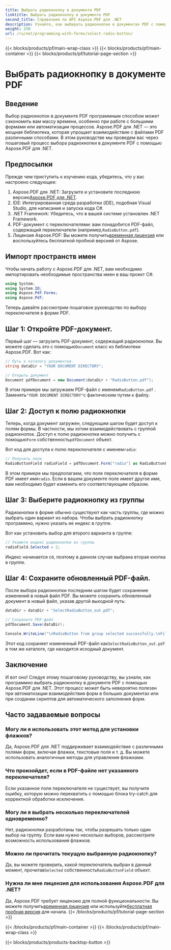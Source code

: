 ```yaml
---
title: Выбрать радиокнопку в документе PDF
linktitle: Выбрать радиокнопку в документе PDF
second_title: Справочник по API Aspose.PDF для .NET
description: Узнайте, как выбирать радиокнопки в документах PDF с помощью Aspose.PDF для .NET с помощью этого пошагового руководства. Автоматизируйте взаимодействие с формами легко.
weight: 250
url: /ru/net/programming-with-forms/select-radio-button/
---
```


{{< blocks/products/pf/main-wrap-class >}}
{{< blocks/products/pf/main-container >}}
{{< blocks/products/pf/tutorial-page-section >}}

# Выбрать радиокнопку в документе PDF

## Введение

Выбор радиокнопок в документе PDF программным способом может сэкономить вам массу времени, особенно при работе с большими формами или автоматизации процессов. Aspose.PDF для .NET — это мощная библиотека, которая упрощает взаимодействие с файлами PDF различными способами. В этом руководстве мы проведем вас через пошаговый процесс выбора радиокнопки в документе PDF с помощью Aspose.PDF для .NET. 

## Предпосылки

Прежде чем приступить к изучению кода, убедитесь, что у вас настроено следующее:

1.  Aspose.PDF для .NET: Загрузите и установите последнюю версию[Aspose.PDF для .NET](https://releases.aspose.com/pdf/net/).
2. IDE: Интегрированная среда разработки (IDE), подобная Visual Studio, для написания и запуска кода C#.
3. .NET Framework: Убедитесь, что в вашей системе установлен .NET Framework.
4.  PDF-документ с переключателями: вам понадобится PDF-файл, содержащий переключатели (например,`RadioButton.pdf`).
5.  Лицензия Aspose.PDF: Вы можете получить[временная лицензия](https://purchase.aspose.com/temporary-license/) или воспользуйтесь бесплатной пробной версией от Aspose.

## Импорт пространств имен

Чтобы начать работу с Aspose.PDF для .NET, вам необходимо импортировать необходимые пространства имен в ваш проект C#:

```csharp
using System;
using System.IO;
using Aspose.Pdf.Forms;
using Aspose.Pdf;
```

Теперь давайте рассмотрим пошаговое руководство по выбору переключателя в форме PDF.

## Шаг 1: Откройте PDF-документ.

 Первый шаг — загрузить PDF-документ, содержащий радиокнопки. Вы можете сделать это с помощью`Document` класс из библиотеки Aspose.PDF. Вот как:

```csharp
// Путь к каталогу документов.
string dataDir = "YOUR DOCUMENT DIRECTORY";

// Открыть документ
Document pdfDocument = new Document(dataDir + "RadioButton.pdf");
```

 В этом примере мы загружаем PDF-файл с именем`RadioButton.pdf` . Заменять`"YOUR DOCUMENT DIRECTORY"`с фактическим путем к файлу.

## Шаг 2: Доступ к полю радиокнопки

 Теперь, когда документ загружен, следующим шагом будет доступ к полям формы. В частности, мы хотим взаимодействовать с группой радиокнопок. Доступ к полю радиокнопки можно получить с помощью`Form` собственность`pdfDocument` объект.

 Вот код для доступа к полю переключателя с именем`radio`:

```csharp
// Получить поле
RadioButtonField radioField = pdfDocument.Form["radio"] as RadioButtonField;
```

 В этом примере мы предполагаем, что поле переключателя в форме PDF имеет имя`radio`. Если в вашем документе поле имеет другое имя, вам необходимо будет изменить его соответствующим образом.

## Шаг 3: Выберите радиокнопку из группы

Радиокнопки в форме обычно существуют как часть группы, где можно выбрать один вариант из набора. Чтобы выбрать радиокнопку программно, нужно указать ее индекс в группе. 

Вот как установить выбор для второго варианта в группе:

```csharp
// Укажите индекс радиокнопки из группы
radioField.Selected = 2;
```

 Индекс начинается с`0`, поэтому в данном случае выбрана вторая кнопка в группе.

## Шаг 4: Сохраните обновленный PDF-файл.

После выбора радиокнопки последним шагом будет сохранение изменений в новый файл PDF. Вы можете сохранить обновленный документ в новый файл, указав другой выходной путь:

```csharp
dataDir = dataDir + "SelectRadioButton_out.pdf";

// Сохраните PDF-файл
pdfDocument.Save(dataDir);

Console.WriteLine("\nRadioButton from group selected successfully.\nFile saved at " + dataDir);
```

 Этот код сохраняет измененный PDF-файл как`SelectRadioButton_out.pdf` в том же каталоге, где находится исходный документ.

## Заключение

И вот оно! Следуя этому пошаговому руководству, вы узнали, как программно выбрать радиокнопку в документе PDF с помощью Aspose.PDF для .NET. Этот процесс может быть невероятно полезен при автоматизации взаимодействия форм в больших документах или при создании скриптов для автоматического заполнения форм.

## Часто задаваемые вопросы

### Могу ли я использовать этот метод для установки флажков?  
Да, Aspose.PDF для .NET поддерживает взаимодействие с различными полями форм, включая флажки, текстовые поля и т. д. Вы можете использовать аналогичные методы для управления флажками.

### Что произойдет, если в PDF-файле нет указанного переключателя?  
Если указанное поле переключателя не существует, вы получите ошибку, которую можно перехватить с помощью блока try-catch для корректной обработки исключения.

### Могу ли я выбрать несколько переключателей одновременно?  
Нет, радиокнопки разработаны так, чтобы разрешать только один выбор на группу. Если вам нужно несколько выборов, рассмотрите возможность использования флажков.

### Можно ли прочитать текущую выбранную радиокнопку?  
 Да, вы можете проверить, какой переключатель выбран в данный момент, прочитав`Selected` собственность`RadioButtonField` объект.

### Нужна ли мне лицензия для использования Aspose.PDF для .NET?  
 Да, Aspose.PDF требует лицензию для полной функциональности. Вы можете получить[временная лицензия](https://purchase.aspose.com/temporary-license/) или используйте[бесплатная пробная версия](https://releases.aspose.com/) для начала.
{{< /blocks/products/pf/tutorial-page-section >}}

{{< /blocks/products/pf/main-container >}}
{{< /blocks/products/pf/main-wrap-class >}}

{{< blocks/products/products-backtop-button >}}
